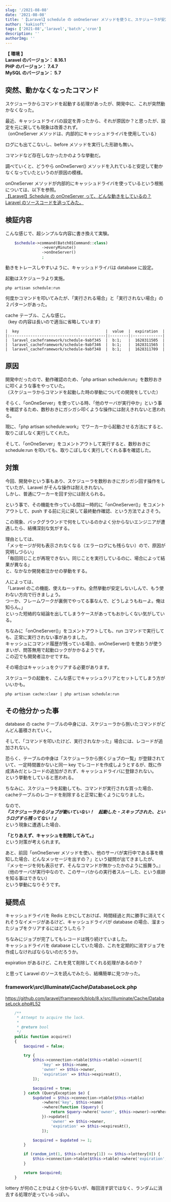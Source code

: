 ```yaml
---
slug: '/2021-08-08'
date: '2021-08-08'
title: '【Laravel】schedule の onOneServer メソッドを使うと、スケジューラが安定しない？ キャッシュドライバが原因かもしれません。'
author: 'kakisoft'
tags: ['2021-08','laravel','batch','cron']
description: ''
authorImg: ''
---
```


**【 環境 】**  
**Laravel のバージョン： 8.16.1**  
**PHP のバージョン： 7.4.7**  
**MySQL のバージョン： 5.7**  


## 突然、動かなくなったコマンド
スケジューラからコマンドを起動する処理があったが、開発中に、これが突然動かなくなった。  

最近、キャッシュドライバの設定を弄ったから、それが原因か？と思ったが、設定を元に戻しても現象は改善されず。  
（onOneServer メソッドは、内部的にキャッシュドライバを使用している）  

ログにも出てこないし、before メソッドを実行した形跡も無い。  

コマンドなど存在しなかったかのような挙動だ。  

調べていくと、どうやら onOneServer() メソッドを入れていると安定して動かなくなっていたというのが原因の模様。  

onOneServer メソッドが内部的にキャッシュドライバを使っているという根拠については、以下を参照。  
[【Laravel】Schedule の onOneServer って、どんな動きをしているの？ Laravel のソースコードを追ってみた。](https://kaki-note-02.netlify.app/2021/07/24/)  

## 検証内容
こんな感じで、超シンプルな内容に書き換えて実験。
```php
    $schedule->command(Batch01Command::class)
                ->everyMinute()
                ->onOneServer()
                ;
```

動きをトレースしやすいように、キャッシュドライバは database に設定。  

起動はスケジューラより実施。
```
php artisan schedule:run
```

何度かコマンドを叩いてみたが、「実行される場合」と「実行されない場合」の２パターンがあった。  

cache テーブル、こんな感じ。  
（key の内容は長いので適当に省略しています）

```
|  key                                      |  value  |  expiration  |
|:------------------------------------------|:--------|:-------------|
|  laravel_cacheframework/schedule-9abf345  |  b:1;   |  1628311505  |
|  laravel_cacheframework/schedule-9abf346  |  b:1;   |  1628311565  |
|  laravel_cacheframework/schedule-9abf348  |  b:1;   |  1628311709  |
```

## 原因
開発中だったので、動作確認のため、「php artisan schedule:run」を数秒おきに叩くような事をやっていた。  
（スケジューラからコマンドを起動した時の挙動についての開発をしていた）  

そらく、「onOneServer」を使っている時、「他のサーバが実行中か」という事を確認するため、数秒おきにガシガシ叩くような操作には耐えきれないと思われる。  

現に、「php artisan schedule:work」でワーカーから起動させる方法にすると、取りこぼしなく実行してくれた。  

そして、「onOneServer」をコメントアウトして実行すると、数秒おきに schedule:run を叩いても、取りこぼしなく実行してくれる事を確認した。  


## 対策
今回、開発中という事もあり、スケジューラを数秒おきにガシガシ回す操作をしていたが、Laravel がそんな操作は耐えきれない。  
しかし、普通にワーカーを回す分には耐えられる。  

という事で、その機能を作っている間は一時的に「onOneServer()」をコメントアウトして、push する前に元に戻して最終動作確認、という方法でよさそう。  

この現象、バックグラウンドで何をしているのかよく分からないエンジニアが遭遇したら、結構深刻な気がする。  

理由としては、  
「メッセージが何も表示されなくなる（エラーログにも残らない）ので、原因が究明しづらい」  
「毎回同じことが再現できない。同じことを実行しているのに、場合によって結果が異なる」  
と、なかなか開発者泣かせの挙動をする。  

人によっては、  
「Laravel のこの機能、使えねーっすわ。全然挙動が安定しないしんで、もう使わない方向で行きましょう。  
つーか、フレームワークが裏側でやってる事なんで、どうしようもねーよ。俺は知らん。」  
といった短絡的な結論を出してしまうケースがあってもおかしくない気がしている。  

ちなみに「onOneServer()」をコメントアウトしても、run コマンドで実行しても、正常に実行されない事がありました。  
キャッシュにコマンド履歴が残っている場合、onOneServer() を使おうが使うまいが、問答無用で起動ロックがかかるようです。  
この辺でも開発者泣かせですね。  

その場合はキャッシュをクリアする必要があります。  

スケジューラの起動を、こんな感じでキャッシュクリアとセットしてしまう方がいいかも。
```
php artisan cache:clear | php artisan schedule:run
```



## その他分かった事
database の cache テーブルの中身には、スケジューラから捌いたコマンドがどんどん蓄積されていく。  

そして、「コマンドを叩いたけど、実行されなかった」場合には、レコードが追加されない。  

恐らく、テーブルの中身は「スケジューラから捌くジョブの一覧」が登録されていて、一定時間置かないと同一 key でレコードを作成しようとするが、既に作成済みだとレコードの追加がされず、キャッシュドライバに登録されない。  
という挙動をしていると思われる。  

ちなみに、スケジューラを起動しても、コマンドが実行されな買った場合、cacheテーブルのレコードを削除すると正常に動くようになりました。  

なので、  
***『スケジューラからジョブが動いていない！　起動した・スキップされた、というログすら残ってない！』***  
という現象に遭遇した場合、

**「とりあえず、キャッシュを削除してみて。」**  
という対策が考えられます。  

あと、前回「onOneServer メソッドを使い、他のサーバが実行中である事を検知した場合、どんなメッセージを出すの？」という疑問が出てきましたが、  
『メッセージを何も表示せず、そんなコマンドが無かったかのように振舞う。』  
（他のサーバが実行中なので、このサーバからの実行者スルーした、という痕跡を知る事はできない）  
という挙動になりそうです。  


## 疑問点
キャッシュドライバを Redis とかにしておけば、時間経過と共に勝手に消えてくれそうなイメージがあるけど、キャッシュドライバが database の場合、溜まったジョブをクリアするにはどうしたら？  

ちなみにジョブが完了してもレコードは残り続けていました。  
キャッシュドライバを database にしていた場合、これを定期的に消すジョブを作成しなければならないのだろうか。  

expiration があるけど、これを見て削除してくれる処理があるのか？  

と思って Laravel のソースを読んでみたら、結構簡単に見つかった。  


### framework\src\Illuminate\Cache\DatabaseLock.php
https://github.com/laravel/framework/blob/8.x/src/Illuminate/Cache/DatabaseLock.php#L52
```php
    /**
     * Attempt to acquire the lock.
     *
     * @return bool
     */
    public function acquire()
    {
        $acquired = false;

        try {
            $this->connection->table($this->table)->insert([
                'key' => $this->name,
                'owner' => $this->owner,
                'expiration' => $this->expiresAt(),
            ]);

            $acquired = true;
        } catch (QueryException $e) {
            $updated = $this->connection->table($this->table)
                ->where('key', $this->name)
                ->where(function ($query) {
                    return $query->where('owner', $this->owner)->orWhere('expiration', '<=', time());
                })->update([
                    'owner' => $this->owner,
                    'expiration' => $this->expiresAt(),
                ]);

            $acquired = $updated >= 1;
        }

        if (random_int(1, $this->lottery[1]) <= $this->lottery[0]) {
            $this->connection->table($this->table)->where('expiration', '<=', time())->delete();
        }

        return $acquired;
    }
```

lottery が何のことかはよく分からないが、毎回消す訳ではなく、ランダムに消去する処理が走っているっぽい。  

